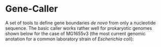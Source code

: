 # Gene-Caller

A set of tools to define gene boundaries *de novo* from only a nucleotide sequence. The basic caller works rather well for prokaryotic genomes shown below for the case of MG1655v3 (the most current genomic anotation for a common laboratory strain of *Escherichia coli*):
